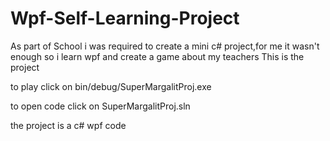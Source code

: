 # Wpf-Self-Learning-Project
As part of School i was required to create a mini c# project,for me it wasn't enough so i learn wpf and create a game about my teachers
This is the project

to play click on bin/debug/SuperMargalitProj.exe

to open code click on SuperMargalitProj.sln

the project is a c# wpf code
